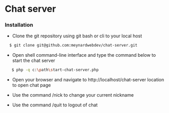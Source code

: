 # Chat server

### Installation

 - Clone the git repository using git bash or cli to your local host
 ```sh
   $ git clone git@github.com:meynardwebdev/chat-server.git
 ```

 - Open shell command-line interface and type the command below to start the chat server
 ```sh
	$ php -q c:\path\start-chat-server.php
 ```

 - Open your browser and navigate to http://localhost/chat-server location to open chat page

 - Use the command /nick <your-new-nickname> to change your current nickname

 - Use the command /quit to logout of chat
